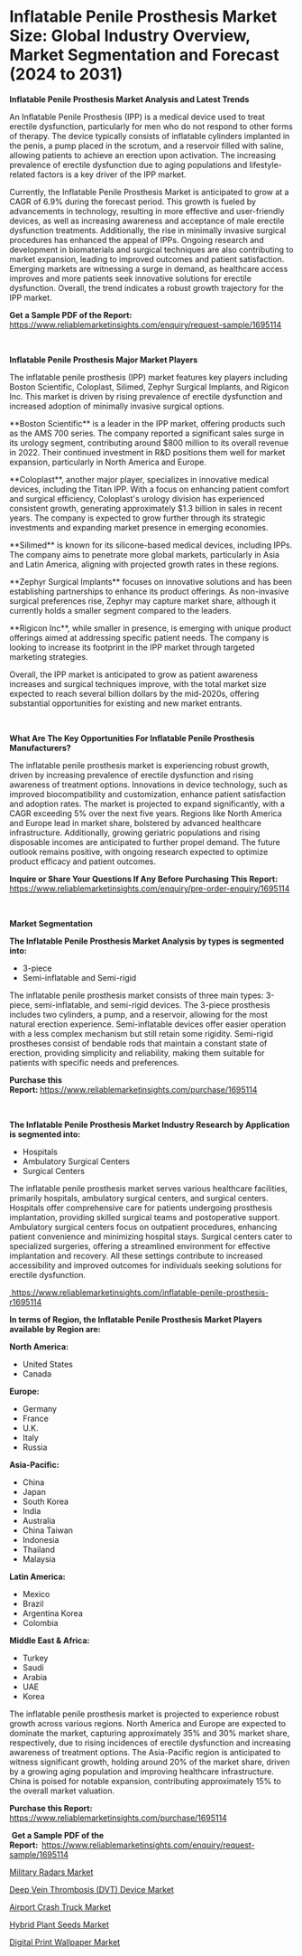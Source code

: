 <p><h1>Inflatable Penile Prosthesis Market Size: Global Industry Overview, Market Segmentation and Forecast (2024 to 2031)</h1></p><p><strong>Inflatable Penile Prosthesis Market Analysis and Latest Trends</strong></p>
<p><p>An Inflatable Penile Prosthesis (IPP) is a medical device used to treat erectile dysfunction, particularly for men who do not respond to other forms of therapy. The device typically consists of inflatable cylinders implanted in the penis, a pump placed in the scrotum, and a reservoir filled with saline, allowing patients to achieve an erection upon activation. The increasing prevalence of erectile dysfunction due to aging populations and lifestyle-related factors is a key driver of the IPP market.</p><p>Currently, the Inflatable Penile Prosthesis Market is anticipated to grow at a CAGR of 6.9% during the forecast period. This growth is fueled by advancements in technology, resulting in more effective and user-friendly devices, as well as increasing awareness and acceptance of male erectile dysfunction treatments. Additionally, the rise in minimally invasive surgical procedures has enhanced the appeal of IPPs. Ongoing research and development in biomaterials and surgical techniques are also contributing to market expansion, leading to improved outcomes and patient satisfaction. Emerging markets are witnessing a surge in demand, as healthcare access improves and more patients seek innovative solutions for erectile dysfunction. Overall, the trend indicates a robust growth trajectory for the IPP market.</p></p>
<p><strong>Get a Sample PDF of the Report:&nbsp;</strong> <a href="https://www.reliablemarketinsights.com/enquiry/request-sample/1695114?utm_campaign=1355&utm_medium=2&utm_source=Github&utm_content=ia&utm_term=07102024&utm_id=inflatable-penile-prosthesis">https://www.reliablemarketinsights.com/enquiry/request-sample/1695114</a></p>
<p>&nbsp;</p>
<p><strong>Inflatable Penile Prosthesis Major Market Players</strong></p>
<p><p>The inflatable penile prosthesis (IPP) market features key players including Boston Scientific, Coloplast, Silimed, Zephyr Surgical Implants, and Rigicon Inc. This market is driven by rising prevalence of erectile dysfunction and increased adoption of minimally invasive surgical options.</p><p>**Boston Scientific** is a leader in the IPP market, offering products such as the AMS 700 series. The company reported a significant sales surge in its urology segment, contributing around $800 million to its overall revenue in 2022. Their continued investment in R&D positions them well for market expansion, particularly in North America and Europe.</p><p>**Coloplast**, another major player, specializes in innovative medical devices, including the Titan IPP. With a focus on enhancing patient comfort and surgical efficiency, Coloplast's urology division has experienced consistent growth, generating approximately $1.3 billion in sales in recent years. The company is expected to grow further through its strategic investments and expanding market presence in emerging economies.</p><p>**Silimed** is known for its silicone-based medical devices, including IPPs. The company aims to penetrate more global markets, particularly in Asia and Latin America, aligning with projected growth rates in these regions.</p><p>**Zephyr Surgical Implants** focuses on innovative solutions and has been establishing partnerships to enhance its product offerings. As non-invasive surgical preferences rise, Zephyr may capture market share, although it currently holds a smaller segment compared to the leaders.</p><p>**Rigicon Inc**, while smaller in presence, is emerging with unique product offerings aimed at addressing specific patient needs. The company is looking to increase its footprint in the IPP market through targeted marketing strategies.</p><p>Overall, the IPP market is anticipated to grow as patient awareness increases and surgical techniques improve, with the total market size expected to reach several billion dollars by the mid-2020s, offering substantial opportunities for existing and new market entrants.</p></p>
<p>&nbsp;</p>
<p><strong>What Are The Key Opportunities For Inflatable Penile Prosthesis Manufacturers?</strong></p>
<p><p>The inflatable penile prosthesis market is experiencing robust growth, driven by increasing prevalence of erectile dysfunction and rising awareness of treatment options. Innovations in device technology, such as improved biocompatibility and customization, enhance patient satisfaction and adoption rates. The market is projected to expand significantly, with a CAGR exceeding 5% over the next five years. Regions like North America and Europe lead in market share, bolstered by advanced healthcare infrastructure. Additionally, growing geriatric populations and rising disposable incomes are anticipated to further propel demand. The future outlook remains positive, with ongoing research expected to optimize product efficacy and patient outcomes.</p></p>
<p><strong>Inquire or Share Your Questions If Any Before Purchasing This Report:</strong> <a href="https://www.reliablemarketinsights.com/enquiry/pre-order-enquiry/1695114?utm_campaign=1355&utm_medium=2&utm_source=Github&utm_content=ia&utm_term=07102024&utm_id=inflatable-penile-prosthesis">https://www.reliablemarketinsights.com/enquiry/pre-order-enquiry/1695114</a></p>
<p>&nbsp;</p>
<p><strong>Market Segmentation</strong></p>
<p><strong>The Inflatable Penile Prosthesis Market Analysis by types is segmented into:</strong></p>
<p><ul><li>3-piece</li><li>Semi-inflatable and Semi-rigid</li></ul></p>
<p><p>The inflatable penile prosthesis market consists of three main types: 3-piece, semi-inflatable, and semi-rigid devices. The 3-piece prosthesis includes two cylinders, a pump, and a reservoir, allowing for the most natural erection experience. Semi-inflatable devices offer easier operation with a less complex mechanism but still retain some rigidity. Semi-rigid prostheses consist of bendable rods that maintain a constant state of erection, providing simplicity and reliability, making them suitable for patients with specific needs and preferences.</p></p>
<p><strong>Purchase this Report:&nbsp;</strong><a href="https://www.reliablemarketinsights.com/purchase/1695114?utm_campaign=1355&utm_medium=2&utm_source=Github&utm_content=ia&utm_term=07102024&utm_id=inflatable-penile-prosthesis">https://www.reliablemarketinsights.com/purchase/1695114</a></p>
<p>&nbsp;</p>
<p><strong>The Inflatable Penile Prosthesis Market Industry Research by Application is segmented into:</strong></p>
<p><ul><li>Hospitals</li><li>Ambulatory Surgical Centers</li><li>Surgical Centers</li></ul></p>
<p><p>The inflatable penile prosthesis market serves various healthcare facilities, primarily hospitals, ambulatory surgical centers, and surgical centers. Hospitals offer comprehensive care for patients undergoing prosthesis implantation, providing skilled surgical teams and postoperative support. Ambulatory surgical centers focus on outpatient procedures, enhancing patient convenience and minimizing hospital stays. Surgical centers cater to specialized surgeries, offering a streamlined environment for effective implantation and recovery. All these settings contribute to increased accessibility and improved outcomes for individuals seeking solutions for erectile dysfunction.</p></p>
<p><a href="https://www.reliablemarketinsights.com/inflatable-penile-prosthesis-r1695114?utm_campaign=1355&utm_medium=2&utm_source=Github&utm_content=ia&utm_term=07102024&utm_id=inflatable-penile-prosthesis">&nbsp;https://www.reliablemarketinsights.com/inflatable-penile-prosthesis-r1695114</a></p>
<p><strong>In terms of Region, the Inflatable Penile Prosthesis Market Players available by Region are:</strong></p>
<p>
    <p> <strong> North America: </strong>
        <ul>
            <li>United States</li>
            <li>Canada</li>
        </ul>
        </p> 
    <p> <strong> Europe: </strong>
        <ul>
            <li>Germany</li>
            <li>France</li>
            <li>U.K.</li>
            <li>Italy</li>
            <li>Russia</li>
        </ul>
        </p> 
    <p> <strong> Asia-Pacific: </strong>
        <ul>
            <li>China</li>
            <li>Japan</li>
            <li>South Korea</li>
            <li>India</li>
            <li>Australia</li>
            <li>China Taiwan</li>
            <li>Indonesia</li>
            <li>Thailand</li>
            <li>Malaysia</li>
        </ul>
        </p> 
    <p> <strong> Latin America: </strong>
        <ul>
            <li>Mexico</li>
            <li>Brazil</li>
            <li>Argentina Korea</li>
            <li>Colombia</li>
        </ul>
        </p> 
    <p> <strong> Middle East & Africa: </strong>
        <ul>
            <li>Turkey</li>
            <li>Saudi</li>
            <li>Arabia</li>
            <li>UAE</li>
            <li>Korea</li>
        </ul>
    </p>
    </p>
<p><p>The inflatable penile prosthesis market is projected to experience robust growth across various regions. North America and Europe are expected to dominate the market, capturing approximately 35% and 30% market share, respectively, due to rising incidences of erectile dysfunction and increasing awareness of treatment options. The Asia-Pacific region is anticipated to witness significant growth, holding around 20% of the market share, driven by a growing aging population and improving healthcare infrastructure. China is poised for notable expansion, contributing approximately 15% to the overall market valuation.</p></p>
<p><strong>Purchase this Report: </strong><a href="https://www.reliablemarketinsights.com/purchase/1695114?utm_campaign=1355&utm_medium=2&utm_source=Github&utm_content=ia&utm_term=07102024&utm_id=inflatable-penile-prosthesis">https://www.reliablemarketinsights.com/purchase/1695114</a></p>
<p>&nbsp;<strong>Get a Sample PDF of the Report:&nbsp;&nbsp;</strong><a href="https://www.reliablemarketinsights.com/enquiry/request-sample/1695114?utm_campaign=1355&utm_medium=2&utm_source=Github&utm_content=ia&utm_term=07102024&utm_id=inflatable-penile-prosthesis">https://www.reliablemarketinsights.com/enquiry/request-sample/1695114</a></p>
<p><strong></strong></p>
<p><p><a href="https://www.linkedin.com/pulse/military-radars-market-matrix-applications-weapon-guidance-arp5e?utm_campaign=1355&utm_medium=2&utm_source=Github&utm_content=ia&utm_term=07102024&utm_id=inflatable-penile-prosthesis">Military Radars Market</a></p><p><a href="https://github.com/luckyshygirl/Market-Research-Report-List-6/blob/main/deep-vein-thrombosis-dvt-device-market.md?utm_campaign=1355&utm_medium=2&utm_source=Github&utm_content=ia&utm_term=07102024&utm_id=inflatable-penile-prosthesis">Deep Vein Thrombosis (DVT) Device Market</a></p><p><a href="https://www.linkedin.com/pulse/airport-crash-truck-market-transformation-comparative-d3sue?utm_campaign=1355&utm_medium=2&utm_source=Github&utm_content=ia&utm_term=07102024&utm_id=inflatable-penile-prosthesis">Airport Crash Truck Market</a></p><p><a href="https://www.linkedin.com/pulse/future-innovation-global-hybrid-plant-seeds-market-growth-st16e?utm_campaign=1355&utm_medium=2&utm_source=Github&utm_content=ia&utm_term=07102024&utm_id=inflatable-penile-prosthesis">Hybrid Plant Seeds Market</a></p><p><a href="https://www.linkedin.com/pulse/digital-print-wallpaper-market-overview-forecast-2024-2031-kb2te?utm_campaign=1355&utm_medium=2&utm_source=Github&utm_content=ia&utm_term=07102024&utm_id=inflatable-penile-prosthesis">Digital Print Wallpaper Market</a></p></p>
